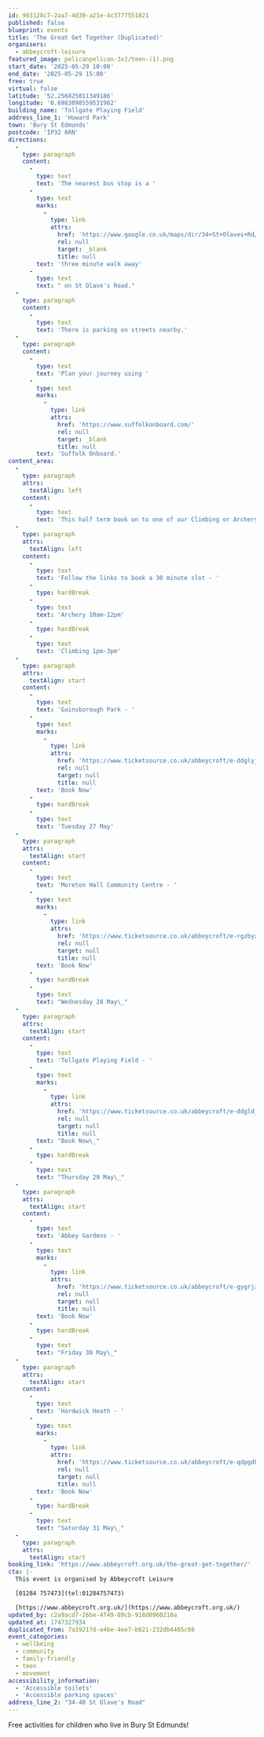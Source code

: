 ```yaml
---
id: 993128c7-2aa7-4d39-a21e-4c3777551821
published: false
blueprint: events
title: 'The Great Get Together (Duplicated)'
organisers:
  - abbeycroft-leisure
featured_image: pelicanpelican-3x2/teen-(1).png
start_date: '2025-05-29 10:00'
end_date: '2025-05-29 15:00'
free: true
virtual: false
latitude: '52.256825011349186'
longitude: '0.6983098559531982'
building_name: 'Tollgate Playing Field'
address_line_1: 'Howard Park'
town: 'Bury St Edmunds'
postcode: 'IP32 6RN'
directions:
  -
    type: paragraph
    content:
      -
        type: text
        text: 'The nearest bus stop is a '
      -
        type: text
        marks:
          -
            type: link
            attrs:
              href: 'https://www.google.co.uk/maps/dir/34+St+Olaves+Rd/Resource+Centre,+Bury+Saint+Edmunds+IP32+6PA/@52.2562315,0.6973885,18z/data=!4m14!4m13!1m5!1m1!1s0x47d84c1418a65045:0x151949d668d685b2!2m2!1d0.6983112!2d52.2568078!1m5!1m1!1s0x47d84c15b57f1d8b:0xa36e26c657e0e7e5!2m2!1d0.699089!2d52.255409!3e2?entry=ttu&g_ep=EgoyMDI1MDUxMi4wIKXMDSoJLDEwMjExNDUzSAFQAw%3D%3D'
              rel: null
              target: _blank
              title: null
        text: 'three minute walk away'
      -
        type: text
        text: " on St Olave's Road."
  -
    type: paragraph
    content:
      -
        type: text
        text: 'There is parking on streets nearby.'
  -
    type: paragraph
    content:
      -
        type: text
        text: 'Plan your journey using '
      -
        type: text
        marks:
          -
            type: link
            attrs:
              href: 'https://www.suffolkonboard.com/'
              rel: null
              target: _blank
              title: null
        text: 'Suffolk Onboard.'
content_area:
  -
    type: paragraph
    attrs:
      textAlign: left
    content:
      -
        type: text
        text: 'This half term book on to one of our Climbing or Archery drop in sessions running right around the town.'
  -
    type: paragraph
    attrs:
      textAlign: left
    content:
      -
        type: text
        text: 'Follow the links to book a 30 minute slot - '
      -
        type: hardBreak
      -
        type: text
        text: 'Archery 10am-12pm'
      -
        type: hardBreak
      -
        type: text
        text: 'Climbing 1pm-3pm'
  -
    type: paragraph
    attrs:
      textAlign: start
    content:
      -
        type: text
        text: 'Gainsborough Park - '
      -
        type: text
        marks:
          -
            type: link
            attrs:
              href: 'https://www.ticketsource.co.uk/abbeycroft/e-ddglyj'
              rel: null
              target: null
              title: null
        text: 'Book Now'
      -
        type: hardBreak
      -
        type: text
        text: 'Tuesday 27 May'
  -
    type: paragraph
    attrs:
      textAlign: start
    content:
      -
        type: text
        text: 'Moreton Hall Community Centre - '
      -
        type: text
        marks:
          -
            type: link
            attrs:
              href: 'https://www.ticketsource.co.uk/abbeycroft/e-rgzbyx'
              rel: null
              target: null
              title: null
        text: 'Book Now'
      -
        type: hardBreak
      -
        type: text
        text: "Wednesday 28 May\_"
  -
    type: paragraph
    attrs:
      textAlign: start
    content:
      -
        type: text
        text: 'Tollgate Playing Field - '
      -
        type: text
        marks:
          -
            type: link
            attrs:
              href: 'https://www.ticketsource.co.uk/abbeycroft/e-ddgldj'
              rel: null
              target: null
              title: null
        text: "Book Now\_"
      -
        type: hardBreak
      -
        type: text
        text: "Thursday 29 May\_"
  -
    type: paragraph
    attrs:
      textAlign: start
    content:
      -
        type: text
        text: 'Abbey Gardens - '
      -
        type: text
        marks:
          -
            type: link
            attrs:
              href: 'https://www.ticketsource.co.uk/abbeycroft/e-gygrjz'
              rel: null
              target: null
              title: null
        text: 'Book Now'
      -
        type: hardBreak
      -
        type: text
        text: "Friday 30 May\_"
  -
    type: paragraph
    attrs:
      textAlign: start
    content:
      -
        type: text
        text: 'Hardwick Heath - '
      -
        type: text
        marks:
          -
            type: link
            attrs:
              href: 'https://www.ticketsource.co.uk/abbeycroft/e-qdpgdk'
              rel: null
              target: null
              title: null
        text: 'Book Now'
      -
        type: hardBreak
      -
        type: text
        text: "Saturday 31 May\_"
  -
    type: paragraph
    attrs:
      textAlign: start
booking_link: 'https://www.abbeycroft.org.uk/the-great-get-together/'
cta: |-
  This event is organised by Abbeycroft Leisure

  [01284 757473](tel:01284757473)

  [https://www.abbeycroft.org.uk/](https://www.abbeycroft.org.uk/)
updated_by: c2a9acd7-26be-4f49-89cb-918d0960210a
updated_at: 1747327934
duplicated_from: 7a19217d-e46e-4ee7-b621-232db4465c08
event_categories:
  - wellbeing
  - community
  - family-friendly
  - teen
  - movement
accessibility_information:
  - 'Accessible toilets'
  - 'Accessible parking spaces'
address_line_2: "34-40 St Olave's Road"
---
```

Free activities for children who live in Bury St Edmunds!